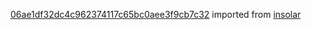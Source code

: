 [06ae1df32dc4c962374117c65bc0aee3f9cb7c32](https://github.com/insolar/insolar/commit/06ae1df32dc4c962374117c65bc0aee3f9cb7c32) imported from [insolar](https://github.com/insolar/insolar)
